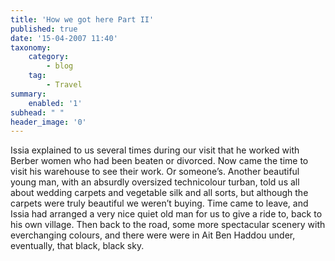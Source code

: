 ```yaml
---
title: 'How we got here Part II'
published: true
date: '15-04-2007 11:40'
taxonomy:
    category:
        - blog
    tag:
        - Travel
summary:
    enabled: '1'
subhead: " "
header_image: '0'
---
```


Issia explained to us several times during our visit that he worked with Berber women who had been beaten or divorced. Now came the time to visit his warehouse to see their work. Or someone’s. Another beautiful young man, with an absurdly oversized technicolour turban, told us all about wedding carpets and vegetable silk and all sorts, but although the carpets were truly  beautiful we weren’t buying. Time came to leave, and Issia had arranged a very nice quiet old man for us to give a ride to, back to his own village. Then back to the road, some more spectacular scenery with everchanging colours, and there were were in Ait Ben Haddou under, eventually, that black, black sky.
